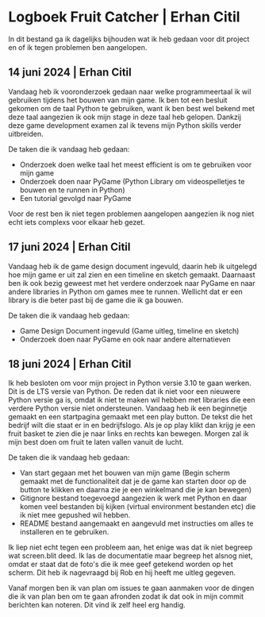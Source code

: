 # Logboek Fruit Catcher | Erhan Citil

In dit bestand ga ik dagelijks bijhouden wat ik heb gedaan voor dit project en of ik tegen problemen ben aangelopen.

## 14 juni 2024 | Erhan Citil
Vandaag heb ik vooronderzoek gedaan naar welke programmeertaal ik wil gebruiken tijdens het bouwen van mijn game. Ik ben tot een besluit gekomen om de taal Python te gebruiken, want ik ben best wel bekend met deze taal aangezien ik ook mijn stage in deze taal heb gelopen. Dankzij deze game development examen zal ik tevens mijn Python skills verder uitbreiden. 

De taken die ik vandaag heb gedaan: 

- Onderzoek doen welke taal het meest efficient is om te gebruiken voor mijn game
- Onderzoek doen naar PyGame (Python Library om videospelletjes te bouwen en te runnen in Python)
- Een tutorial gevolgd naar PyGame

Voor de rest ben ik niet tegen problemen aangelopen aangezien ik nog niet echt iets complexs voor elkaar heb gezet. 

## 17 juni 2024 | Erhan Citil
Vandaag heb ik de game design document ingevuld, daarin heb ik uitgelegd hoe mijn game er uit zal zien en een timeline en sketch gemaakt. Daarnaast ben ik ook bezig geweest met het verdere onderzoek naar PyGame en naar andere libraries in Python om games mee te runnen. Wellicht dat er een library is die beter past bij de game die ik ga bouwen.

De taken die ik vandaag heb gedaan:

- Game Design Document ingevuld (Game uitleg, timeline en sketch)
- Onderzoek doen naar PyGame en ook naar andere alternatieven

## 18 juni 2024 | Erhan Citil
Ik heb besloten om voor mijn project in Python versie 3.10 te gaan werken. Dit is de LTS versie van Python. De reden dat ik niet voor een nieuwere Python versie ga is, omdat ik niet te maken wil hebben met libraries die een verdere Python versie niet ondersteunen. Vandaag heb ik een beginnetje gemaakt en een startpagina gemaakt met een play button. De tekst die het bedrijf wilt die staat er in en bedrijfslogo. Als je op play klikt dan krijg je een fruit basket te zien die je naar links en rechts kan bewegen. Morgen zal ik mijn best doen om fruit te laten vallen vanuit de lucht.

De taken die ik vandaag heb gedaan:

- Van start gegaan met het bouwen van mijn game (Begin scherm gemaakt met de functionaliteit dat je de game kan starten door op de button te klikken en daarna zie je een winkelmand die je kan bewegen)
- Gitignore bestand toegevoegd aangezien ik werk met Python en daar komen veel bestanden bij kijken (virtual environment bestanden etc) die ik niet mee gepushed wil hebben.
- README bestand aangemaakt en aangevuld met instructies om alles te installeren en te gebruiken.

Ik liep niet echt tegen een probleem aan, het enige was dat ik niet begreep wat screen.blit deed. Ik las de documentatie maar begreep het alsnog niet, omdat er staat dat de foto's die ik mee geef getekend worden op het scherm. Dit heb ik nagevraagd bij Rob en hij heeft me uitleg gegeven. 

Vanaf morgen ben ik van plan om issues te gaan aanmaken voor de dingen die ik van plan ben om te gaan afronden zodat ik dat ook in mijn commit berichten kan noteren. Dit vind ik zelf heel erg handig.